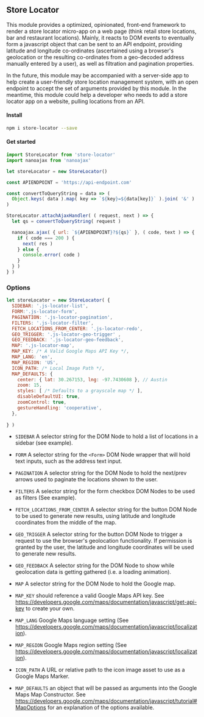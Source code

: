 ## Store Locator

This module provides a optimized, opinionated, front-end framework to render a store locator micro-app on a web page (think retail store locations, bar and restaurant locations). Mainly, it reacts to DOM events to eventually form a javascript object that can be sent to an API endpoint, providing latitude and longitude co-ordinates (ascertained using a browser's geolocation or the resulting co-ordinates from a geo-decoded address manually entered by a user), as well as filtration and pagination properties. 

In the future, this module may be accompanied with a server-side app to help create a user-friendly store location management system, with an open endpoint to accept the set of arguments provided by this module. In the meantime, this module could help a developer who needs to add a store locator app on a website, pulling locations from an API.

#### Install
```bash
npm i store-locator --save
```

#### Get started 
``` javascript
import StoreLocator from 'store-locator'
import nanoajax from 'nanoajax'

let storeLocator = new StoreLocator()

const APIENDPOINT = 'https://api-endpoint.com'

const convertToQueryString = data => (
  Object.keys( data ).map( key => `${key}=${data[key]}` ).join( '&' )
)

StoreLocator.attachAjaxHandler( ( request, next ) => {
  let qs = convertToQueryString( request )

  nanoajax.ajax( { url: `${APIENDPOINT}?${qs}` }, ( code, text ) => {
    if ( code === 200 ) {
      next( res )
    } else {
      console.error( code )
    }
  } )
} )

```

### Options
``` javascript
let storeLocator = new StoreLocator( {
  SIDEBAR: '.js-locator-list',
  FORM:'.js-locator-form',
  PAGINATION: '.js-locator-pagination',
  FILTERS: '.js-locator-filter',
  FETCH_LOCATIONS_FROM_CENTER: '.js-locator-redo',
  GEO_TRIGGER: '.js-locator-geo-trigger' ,
  GEO_FEEDBACK: '.js-locator-geo-feedback',
  MAP: '.js-locator-map',
  MAP_KEY: /* A Valid Google Maps API Key */,
  MAP_LANG: 'en',
  MAP_REGION: 'US',
  ICON_PATH: /* Local Image Path */,
  MAP_DEFAULTS: { 
    center: { lat: 30.267153, lng: -97.7430608 }, // Austin
    zoom: 15,
    styles: [ /* Defaults to a grayscale map */ ],
    disableDefaultUI: true,
    zoomControl: true,
    gestureHandling: 'cooperative',
  },
  
} )
```

- ``SIDEBAR`` A selector string for the DOM Node to hold a list of locations in a sidebar (see example).

- ``FORM`` A selector string for the ``<Form>`` DOM Node wrapper that will hold text inputs, such as the address text input. 

- ``PAGINATION`` A selector string for the DOM Node to hold the next/prev arrows used to paginate the locations shown to the user.

- ``FILTERS`` A selector string for the form checkbox DOM Nodes to be used as filters (See example).

- ``FETCH_LOCATIONS_FROM_CENTER`` A selector string for the button DOM Node to be used to generate new results, using latitude and longitude coordinates from the middle of the map.

- ``GEO_TRIGGER`` A selector string for the button DOM Node to trigger a request to use the browser's geolocation functionality. If permission is granted by the user, the latitude and longitude coordinates will be used to generate new results.

- ``GEO_FEEDBACK`` A selector string for the DOM Node to show while geolocation data is getting gathered (i.e. a loading animation).

- ``MAP`` A selector string for the DOM Node to hold the Google map.

- ``MAP_KEY`` should reference a valid Google Maps API key. See https://developers.google.com/maps/documentation/javascript/get-api-key to create your own.

- ``MAP_LANG`` Google Maps language setting (See https://developers.google.com/maps/documentation/javascript/localization).

- ``MAP_REGION`` Google Maps region setting (See https://developers.google.com/maps/documentation/javascript/localization).

- ``ICON_PATH`` A URL or relative path to the icon image asset to use as a Google Maps Marker. 

- ``MAP_DEFAULTS`` an object that will be passed as arguments into the Google Maps Map Constructor. See https://developers.google.com/maps/documentation/javascript/tutorial#MapOptions for an explanation of the options available. 
